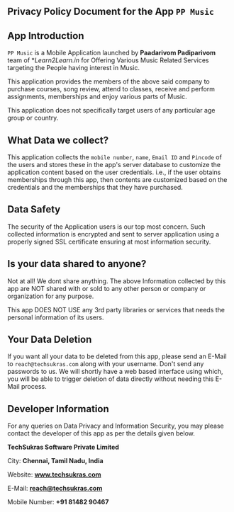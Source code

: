 ## Privacy Policy Document for the App `PP Music`


App Introduction
----------------

`PP Music` is a Mobile Application launched by **Paadarivom Padiparivom** team of **Learn2Learn.in* 
for Offering Various Music Related Services targeting the People having interest in Music.

This application provides the members of the above said company to purchase courses, song review,
attend to classes, receive and perform assignments, memberships and enjoy various parts of Music.

This application does not specifically target users of any particular age group or country.


What Data we collect?
---------------------

This application collects the `mobile number`, `name`, `Email ID` and `Pincode` of the users
and stores these in the app's server database to customize the application content based on the
user credentials. i.e., if the user obtains memberships through this app, then contents are
customized based on the credentials and the memberships that they have purchased.


Data Safety
-----------

The security of the Application users is our top most concern. Such collected information is encrypted and sent to server application using a properly signed SSL certificate ensuring at most information security.

Is your data shared to anyone?
------------------------------

Not at all! We dont share anything. The above Information collected by this app are NOT shared with or sold to any other person or company or organization for any purpose.

This app DOES NOT USE any 3rd party libraries or services that needs the personal information of its users.

Your Data Deletion
------------------

If you want all your data to be deleted from this app, please send an E-Mail to 
`reach@techsukras.com` along with your username. Don't send any passwords to us. We will shortly have 
a web based interface using which, you will be able to trigger deletion of data directly without 
needing this E-Mail process.


Developer Information
---------------------

For any queries on Data Privacy and Information Security, you may please contact the developer of this app as per the details given below.

**TechSukras Software Private Limited**

City: **Chennai, Tamil Nadu, India**

Website: **www.techsukras.com**

E-Mail: **reach@techsukras.com**

Mobile Number: **+91 81482 90467**
